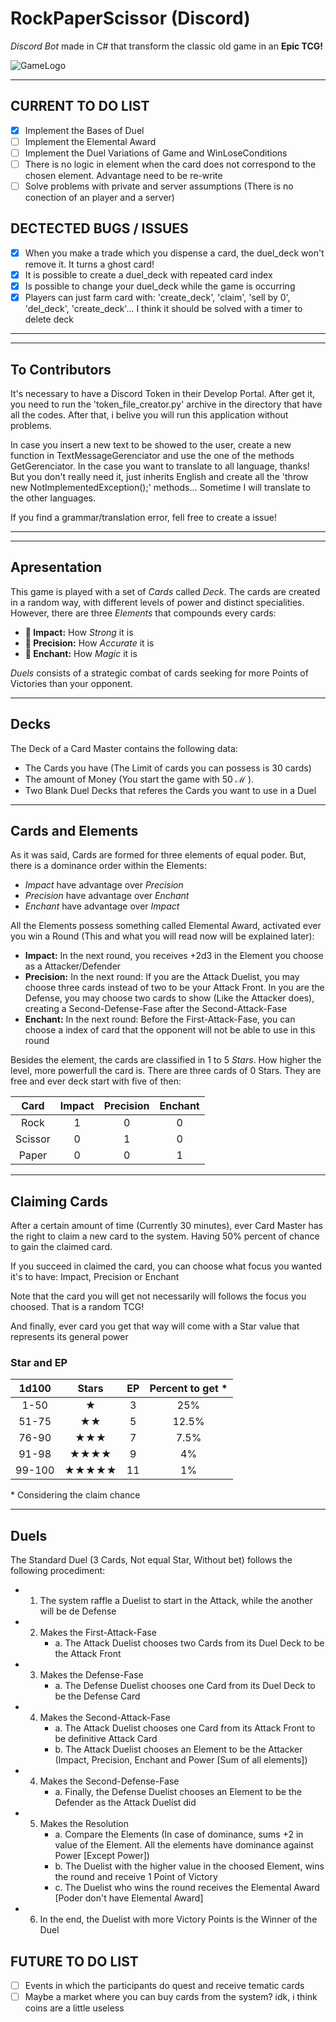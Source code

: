 # RockPaperScissor (Discord)
_Discord Bot_ made in C# that transform the classic old game in an __Epic TCG!__

![GameLogo](https://user-images.githubusercontent.com/91074795/138598988-4575d421-b12e-41a3-ae66-1d6a62e4df47.png)
***


## CURRENT TO DO LIST
- [x] Implement the Bases of Duel
- [ ] Implement the Elemental Award
- [ ] Implement the Duel Variations of Game and WinLoseConditions
- [ ] There is no logic in element when the card does not correspond to the chosen element. Advantage need to be re-write
- [ ] Solve problems with private and server assumptions (There is no conection of an player and a server)

## DECTECTED BUGS / ISSUES
- [x] When you make a trade which you dispense a card, the duel_deck won't remove it. It turns a ghost card!
- [x] It is possible to create a duel_deck with repeated card index
- [x] Is possible to change your duel_deck while the game is occurring
- [x] Players can just farm card with: 'create_deck', 'claim', 'sell by 0', 'del_deck', 'create_deck'... I think it should be solved with a timer to delete deck

---
---

## To Contributors
It's necessary to have a Discord Token in their Develop Portal. After get it, you need to run the 'token_file_creator.py' archive in the directory that have all the codes.
After that, i belive you will run this application without problems.

In case you insert a new text to be showed to the user, create a new function in TextMessageGerenciator and use the one of the methods GetGerenciator. In the case you want to translate to all language, thanks! But you don't really need it, just inherits English and create all the 'throw new NotImplementedException();' methods... Sometime I will translate to the other languages.

If you find a grammar/translation error, fell free to create a issue!

---
---

## Apresentation
This game is played with a set of _Cards_ called _Deck_. The cards are created in a random way, with different levels of power and distinct specialities.
However, there are three _Elements_ that compounds every cards:

- __🦾 Impact:__ How _Strong_ it is
- __🏹 Precision:__ How _Accurate_ it is
- __💮 Enchant:__ How _Magic_ it is

_Duels_ consists of a strategic combat of cards seeking for more Points of Victories than your opponent.

---
## Decks
The Deck of a Card Master contains the following data:
  * The Cards you have (The Limit of cards you can possess is 30 cards)
  * The amount of Money (You start the game with 50 ℳ ).
  * Two Blank Duel Decks that referes the Cards you want to use in a Duel

---

## Cards and Elements
As it was said, Cards are formed for three elements of equal poder. But, there is a dominance order within the Elements:
- _Impact_ have advantage over _Precision_
- _Precision_ have advantage over _Enchant_
- _Enchant_ have advantage over _Impact_

All the Elements possess something called Elemental Award, activated ever you win a Round (This and what you will read now will be explained later):
- __Impact:__ In the next round, you receives +2d3 in the Element you choose as a Attacker/Defender
- __Precision:__ In the next round: If you are the Attack Duelist, you may choose three cards instead of two to be your Attack Front. In you are the Defense, you may choose two cards to show (Like the Attacker does), creating a Second-Defense-Fase after the Second-Attack-Fase
- __Enchant:__ In the next round: Before the First-Attack-Fase, you can choose a index of card that the opponent will not be able to use in this round

Besides the element, the cards are classified in 1 to 5 _Stars_. How higher the level, more powerfull the card is. There are three cards of 0 Stars. They are free and ever deck start with five of then:

Card|Impact|Precision|Enchant
:---: | :---: | :---: | :---: 
Rock|1|0|0
Scissor|0|1|0
Paper|0|0|1

---

## Claiming Cards
After a certain amount of time (Currently 30 minutes), ever Card Master has the right to claim a new card to the system.
Having 50% percent of chance to gain the claimed card.

If you succeed in claimed the card, you can choose what focus you wanted it's to have: Impact, Precision or Enchant

Note that the card you will get not necessarily will follows the focus you choosed. That is a random TCG!

And finally, ever card you get that way will come with a Star value that represents its general power

### Star and EP
1d100|Stars|EP|Percent to get *
:---: | :---: | :---: | :---: 
1-50|★|3|25%
51-75|★★|5|12.5%
76-90|★★★|7|7.5%
91-98|★★★★|9|4%
99-100|★★★★★|11|1%
\* Considering the claim chance

---

## Duels
The Standard Duel (3 Cards, Not equal Star, Without bet) follows the following procediment:
  * 1. The system raffle a Duelist to start in the Attack, while the another will be de Defense
  * 2. Makes the First-Attack-Fase
        * a. The Attack Duelist chooses two Cards from its Duel Deck to be the Attack Front
  * 3. Makes the Defense-Fase
        * a. The Defense Duelist chooses one Card from its Duel Deck to be the Defense Card
  * 4. Makes the Second-Attack-Fase
        * a. The Attack Duelist chooses one Card from its Attack Front to be definitive Attack Card
        * b. The Attack Duelist chooses an Element to be the Attacker (Impact, Precision, Enchant and Power [Sum of all elements])
  * 4. Makes the Second-Defense-Fase
        * a. Finally, the Defense Duelist chooses an Element to be the Defender as the Attack Duelist did
  * 5. Makes the Resolution
        * a. Compare the Elements (In case of dominance, sums +2 in value of the Element. All the elements have dominance against Power [Except Power])
        * b. The Duelist with the higher value in the choosed Element, wins the round and receive 1 Point of Victory
        * c. The Duelist who wins the round receives the Elemental Award [Poder don't have Elemental Award]
  * 6. In the end, the Duelist with more Victory Points is the Winner of the Duel





## FUTURE TO DO LIST
- [ ] Events in which the participants do quest and receive tematic cards
- [ ] Maybe a market where you can buy cards from the system? idk, i think coins are a little useless
